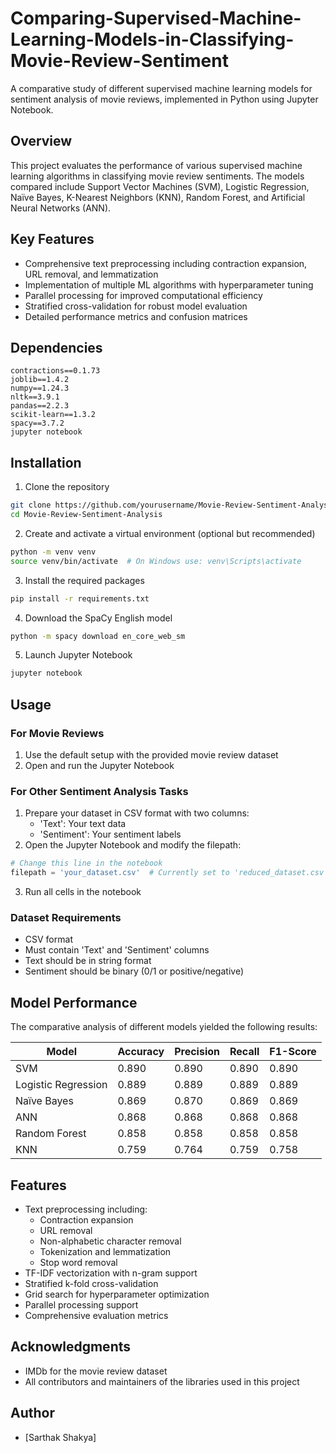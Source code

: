 # Comparing-Supervised-Machine-Learning-Models-in-Classifying-Movie-Review-Sentiment

A comparative study of different supervised machine learning models for sentiment analysis of movie reviews, implemented in Python using Jupyter Notebook.

## Overview

This project evaluates the performance of various supervised machine learning algorithms in classifying movie review sentiments. The models compared include Support Vector Machines (SVM), Logistic Regression, Naïve Bayes, K-Nearest Neighbors (KNN), Random Forest, and Artificial Neural Networks (ANN).

## Key Features

- Comprehensive text preprocessing including contraction expansion, URL removal, and lemmatization
- Implementation of multiple ML algorithms with hyperparameter tuning
- Parallel processing for improved computational efficiency
- Stratified cross-validation for robust model evaluation
- Detailed performance metrics and confusion matrices

## Dependencies

```
contractions==0.1.73
joblib==1.4.2
numpy==1.24.3
nltk==3.9.1
pandas==2.2.3
scikit-learn==1.3.2
spacy==3.7.2
jupyter notebook
```

## Installation

1. Clone the repository
```bash
git clone https://github.com/yourusername/Movie-Review-Sentiment-Analysis.git
cd Movie-Review-Sentiment-Analysis
```

2. Create and activate a virtual environment (optional but recommended)
```bash
python -m venv venv
source venv/bin/activate  # On Windows use: venv\Scripts\activate
```

3. Install the required packages
```bash
pip install -r requirements.txt
```

4. Download the SpaCy English model
```bash
python -m spacy download en_core_web_sm
```

5. Launch Jupyter Notebook
```bash
jupyter notebook
```

## Usage

### For Movie Reviews
1. Use the default setup with the provided movie review dataset
2. Open and run the Jupyter Notebook

### For Other Sentiment Analysis Tasks
1. Prepare your dataset in CSV format with two columns:
   - 'Text': Your text data
   - 'Sentiment': Your sentiment labels
2. Open the Jupyter Notebook and modify the filepath:
```python
# Change this line in the notebook
filepath = 'your_dataset.csv'  # Currently set to 'reduced_dataset.csv'
```
3. Run all cells in the notebook

### Dataset Requirements
- CSV format
- Must contain 'Text' and 'Sentiment' columns
- Text should be in string format
- Sentiment should be binary (0/1 or positive/negative)

## Model Performance

The comparative analysis of different models yielded the following results:

| Model                | Accuracy | Precision | Recall | F1-Score |
|---------------------|----------|-----------|---------|-----------|
| SVM                 | 0.890    | 0.890     | 0.890   | 0.890     |
| Logistic Regression | 0.889    | 0.889     | 0.889   | 0.889     |
| Naïve Bayes         | 0.869    | 0.870     | 0.869   | 0.869     |
| ANN                 | 0.868    | 0.868     | 0.868   | 0.868     |
| Random Forest       | 0.858    | 0.858     | 0.858   | 0.858     |
| KNN                 | 0.759    | 0.764     | 0.759   | 0.758     |

## Features

- Text preprocessing including:
  - Contraction expansion
  - URL removal
  - Non-alphabetic character removal
  - Tokenization and lemmatization
  - Stop word removal
- TF-IDF vectorization with n-gram support
- Stratified k-fold cross-validation
- Grid search for hyperparameter optimization
- Parallel processing support
- Comprehensive evaluation metrics

## Acknowledgments

- IMDb for the movie review dataset
- All contributors and maintainers of the libraries used in this project

## Author

- [Sarthak Shakya]
